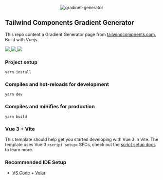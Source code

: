 <p align="center">
    <img src="public/gradinet-generator.png" alt="gradinet-generator"></p>

## Tailwind Components Gradient Generator
This repo content a Gradient Generator page from [tailwindcompnents.com](https://tailwindcomponents.com/gradient-generator/), Build with Vuejs.

<a href="https://github.com/tailwindcomponents/gradient-generator/blob/main/LICENSE">
    <img src="https://img.shields.io/github/license/tailwindcomponents/gradient-generator">
</a>

<a href="https://github.com/tailwindcomponents/gradient-generator/stargazers">
    <img src="https://img.shields.io/github/stars/tailwindcomponents/gradient-generator">
</a>

<a href="https://twitter.com/TwComponents">
    <img src="https://img.shields.io/twitter/url?label=Tailwindcomponents&style=social&url=https%3A%2F%2Ftwitter.com%2FTwComponents">
</a>

### Project setup
```
yarn install
```

### Compiles and hot-reloads for development
```
yarn dev
```

### Compiles and minifies for production
```
yarn build
```

### Vue 3 + Vite

This template should help get you started developing with Vue 3 in Vite. The template uses Vue 3 `<script setup>` SFCs, check out the [script setup docs](https://v3.vuejs.org/api/sfc-script-setup.html#sfc-script-setup) to learn more.

### Recommended IDE Setup

- [VS Code](https://code.visualstudio.com/) + [Volar](https://marketplace.visualstudio.com/items?itemName=Vue.volar)
